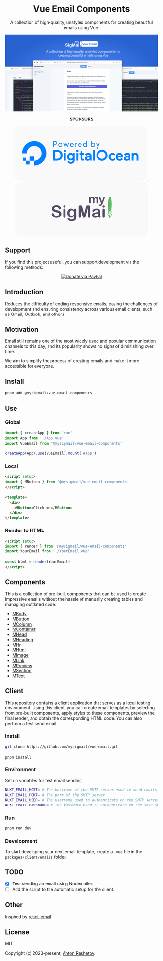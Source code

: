 <h1 align="center">Vue Email Components</h1>
<p align="center">A collection of high-quality, unstyled components for creating beautiful emails using Vue.</p>
<img src="./hero.jpg">

<p align="center">
  <strong>SPONSORS</strong>
</p>

<p align="center">
  <a href="https://m.do.co/c/f2bb3bfab2e6">
    <img src='.github/assets/DO.svg'>
  </a>
  &nbsp;
  <a href="https://mysigmail.com/?ref=github/massCodeIO">
    <img src='.github/assets/MySigMail.svg'>
  </a>
</p>

## Support

If you find this project useful, you can support development via the following methods:

<div align="center">

[![Donate via PayPal](https://img.shields.io/badge/donate-PayPal-blue.svg?style=popout&logo=paypal)](https://paypal.me/antongithub)

</div>

## Introduction

Reduces the difficulty of coding responsive emails, easing the challenges of development and ensuring consistency across various email clients, such as Gmail, Outlook, and others.

## Motivation

Email still remains one of the most widely used and popular communication channels to this day, and its popularity shows no signs of diminishing over time.

We aim to simplify the process of creating emails and make it more accessible for everyone.

## Install

```bash
pnpm add @mysigmail/vue-email-components
```

## Use

### Global

```js
import { createApp } from 'vue'
import App from './App.vue'
import VueEmail from '@mysigmail/vue-email-components'

createApp(App).use(VueEmail).mount('#app')
```

### Local

```html
<script setup>
import { MButton } from '@mysigmail/vue-email-components'
</script>

<template>
  <div>
    <MButton>Click me</MButton>
  </div>
</template>
```

### Render to HTML

```html
<script setup>
import { render } from '@mysigmail/vue-email-components'
import YourEmail from './YourEmail.vue'

const html = render(YourEmail)
</script>
```

## Components

This is a collection of pre-built components that can be used to create impressive emails without the hassle of manually creating tables and managing outdated code.

- [MBody](https://github.com/mysigmail/vue-email/tree/main/packages/components/src/body)
- [MButton](https://github.com/mysigmail/vue-email/tree/main/packages/components/src/button)
- [MColumn](https://github.com/mysigmail/vue-email/tree/main/packages/components/src/column)
- [MContainer](https://github.com/mysigmail/vue-email/tree/main/packages/components/src/container)
- [MHead](https://github.com/mysigmail/vue-email/tree/main/packages/components/src/head)
- [MHeading](https://github.com/mysigmail/vue-email/tree/main/packages/components/src/heading)
- [MHr](https://github.com/mysigmail/vue-email/tree/main/packages/components/src/hr)
- [MHtml](https://github.com/mysigmail/vue-email/tree/main/packages/components/src/html)
- [MImage](https://github.com/mysigmail/vue-email/tree/main/packages/components/src/img)
- [MLink](https://github.com/mysigmail/vue-email/tree/main/packages/components/src/link)
- [MPreview](https://github.com/mysigmail/vue-email/tree/main/packages/components/src/preview)
- [MSection](https://github.com/mysigmail/vue-email/tree/main/packages/components/src/section)
- [MText](https://github.com/mysigmail/vue-email/tree/main/packages/components/src/text)

## Client

This repository contains a client application that serves as a local testing environment. Using this client, you can create email templates by selecting from pre-built components, apply styles to these components, preview the final render, and obtain the corresponding HTML code. You can also perform a test send email.

### Install

```bash
git clone https://github.com/mysigmail/vue-email.git

pnpm install
```

### Environment

Set up variables for test email sending.

```bash
NUXT_EMAIL_HOST= # The hostname of the SMTP server used to send emails.
NUXT_EMAIL_PORT= # The port of the SMTP server.
NUXT_EMAIL_USER= # The username used to authenticate on the SMTP server.
NUXT_EMAIL_PASSWORD= # The password used to authenticate on the SMTP server.
```

### Run

```bash
pnpm run dev
```

### Development

To start developing your next email template, create a <code>.vue</code> file in the <code>packages/client/emails</code> folder.


## TODO

- [x] Test sending an email using Nodemailer.
- [ ] Add the script to the automatic setup for the client.
## Other

Inspired by [react-email](https://github.com/resendlabs/react-email)

## License

MIT

Copyright (c) 2023-present, [Anton Reshetov](https://github.com/antonreshetov).